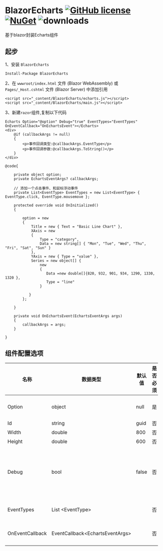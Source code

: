 # BlazorEcharts [![GitHub license](https://img.shields.io/github/license/JohnnyZhang0628/BlazorEcharts)](https://github.com/JohnnyZhang0628/BlazorEcharts/blob/main/LICENSE) [![NuGet](https://img.shields.io/nuget/v/BlazorEcharts)](https://www.nuget.org/packages/BlazorEcharts/) ![downloads](https://img.shields.io/nuget/dt/BlazorEcharts)
基于blazor封装Echarts组件

## 起步
1、安装 `BlazorEcharts`

`Install-Package BlazorEcharts`

2、在 `wwwroot/index.html` 文件 (Blazor WebAssembly) 或 `Pages/_Host.cshtml` 文件 (Blazor Server) 中添加引用

```
<script src="_content/BlazorEcharts/echarts.js"></script>
<script src="_content/BlazorEcharts/main.js"></script>
```
3、新建`razor`组件,复制以下代码
```
Echarts Option="@option" Debug="true" EventTypes="EventTypes" OnEventCallback="OnEchartsEvent"></Echarts>
<div>
    @if (callbackArgs != null)
    {
        <p>事件回调类型:@callbackArgs.EventType</p>
        <p>事件回调参数:@callbackArgs.ToString()</p>
    }
</div>

@code{

    private object option;
    private EchartsEventArgs? callbackArgs;

    // 添加一个点击事件、和鼠标浮动事件
    private List<EventType> EventTypes = new List<EventType> { EventType.click, EventType.mousemove };

    protected override void OnInitialized()
    {

        option = new
        {
            Title = new { Text = "Basic Line Chart" },
            XAxis = new
            {
                Type = "category",
                Data = new string[] { "Mon", "Tue", "Wed", "Thu", "Fri", "Sat", "Sun" }
            },
            YAxis = new { Type = "value" },
            Series = new object[] {
                new
                {
                   Data =new double[]{820, 932, 901, 934, 1290, 1330, 1320 },
                   Type = "line"
                }

           }
        };

    }

    private void OnEchartsEvent(EchartsEventArgs args)
    {
        callbackArgs = args;
    }

}
```
## 组件配置选项
|  名称   | 数据类型  | 默认值 | 是否必须 | 说明|
|  ---- |---- | ----  | ----|----|
|Option|object |null |是|是图标配置选项|
| Id | string | guid | 否|div id |
| Width |  double | 800 |否|div 宽度 |
|Height|double |600 |否|div 高度|
|Debug| bool|false|否|开启debug模式，打印option、事件回调参数
|EventTypes| List &lt;EventType&gt;||否|开启监听事件类型.
|OnEventCallback| EventCallback&lt;EchartsEventArgs&gt;||否|监听事件回调函数


